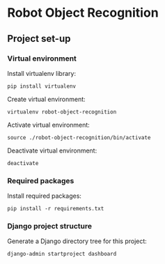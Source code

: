 # Robot Object Recognition

## Project set-up

### Virtual environment

Install virtualenv library:

`pip install virtualenv`

Create virtual environment:

`virtualenv robot-object-recognition`

Activate virtual environment:

`source ./robot-object-recognition/bin/activate`

Deactivate virtual environment:

`deactivate`

### Required packages

Install required packages:

`pip install -r requirements.txt`

### Django project structure

Generate a Django directory tree for this project:

`django-admin startproject dashboard`